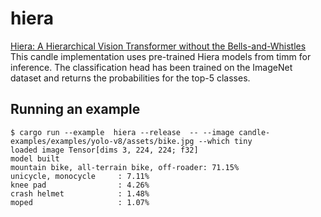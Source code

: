 # hiera

[Hiera: A Hierarchical Vision Transformer without the Bells-and-Whistles](https://arxiv.org/abs/2306.00989)
This candle implementation uses pre-trained Hiera models from timm for inference.
The classification head has been trained on the ImageNet dataset and returns the probabilities for the top-5 classes.

## Running an example

```
$ cargo run --example  hiera --release  -- --image candle-examples/examples/yolo-v8/assets/bike.jpg --which tiny
loaded image Tensor[dims 3, 224, 224; f32]
model built
mountain bike, all-terrain bike, off-roader: 71.15%
unicycle, monocycle     : 7.11%
knee pad                : 4.26%
crash helmet            : 1.48%
moped                   : 1.07%
```
